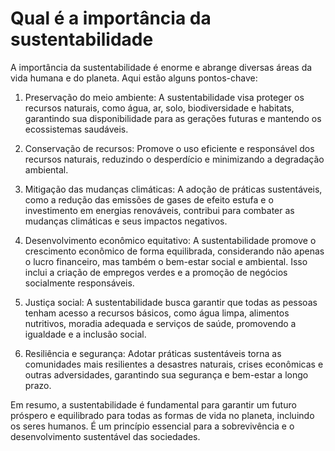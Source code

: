 # Qual é a importância da sustentabilidade

A importância da sustentabilidade é enorme e abrange diversas áreas da vida humana e do planeta. Aqui estão alguns pontos-chave:

1. Preservação do meio ambiente: A sustentabilidade visa proteger os recursos naturais, como água, ar, solo, biodiversidade e habitats, garantindo sua disponibilidade para as gerações futuras e mantendo os ecossistemas saudáveis.

2. Conservação de recursos: Promove o uso eficiente e responsável dos recursos naturais, reduzindo o desperdício e minimizando a degradação ambiental.

3. Mitigação das mudanças climáticas: A adoção de práticas sustentáveis, como a redução das emissões de gases de efeito estufa e o investimento em energias renováveis, contribui para combater as mudanças climáticas e seus impactos negativos.

4. Desenvolvimento econômico equitativo: A sustentabilidade promove o crescimento econômico de forma equilibrada, considerando não apenas o lucro financeiro, mas também o bem-estar social e ambiental. Isso inclui a criação de empregos verdes e a promoção de negócios socialmente responsáveis.

5. Justiça social: A sustentabilidade busca garantir que todas as pessoas tenham acesso a recursos básicos, como água limpa, alimentos nutritivos, moradia adequada e serviços de saúde, promovendo a igualdade e a inclusão social.

6. Resiliência e segurança: Adotar práticas sustentáveis torna as comunidades mais resilientes a desastres naturais, crises econômicas e outras adversidades, garantindo sua segurança e bem-estar a longo prazo.

Em resumo, a sustentabilidade é fundamental para garantir um futuro próspero e equilibrado para todas as formas de vida no planeta, incluindo os seres humanos. É um princípio essencial para a sobrevivência e o desenvolvimento sustentável das sociedades.